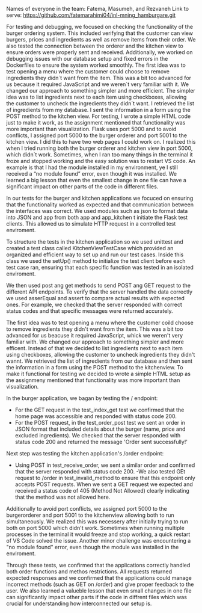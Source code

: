 Names of everyone in the team:
Fatema, Masumeh, and Rezvaneh
Link to serve:
https://github.com/fatemarahimi04/inl-mning_hamburgare.git 

For testing and debugging, we focused on checking the functionality of the burger ordering system. This included verifying that the customer can view burgers, prices and ingredients as well as remove items from their order. We also tested the connection between the orderer and the kitchen view to ensure orders were properly sent and received. Additionally, we worked on debugging issues with our database setup and fixed errors in the Dockerfiles to ensure the system worked smoothly.
The first idea was to test opening a menu where the customer could choose to remove ingredients they didn´t want from the item. This was a bit too advanced for us because it required JavaScript and we weren´t very familiar with it. We changed our approach to something simpler and more efficient. The simpler idea was to list ingredients next to each item using checkboxes, allowing the customer to uncheck the ingredients they didn´t want. I retrieved the list of ingredients from my database. I sent the information in a form using the POST method to the kitchen view. For testing, I wrote a simple HTML code just to make it work, as the assignment mentioned that functionality was more important than visualization.
Flask uses port 5000 and to avoid conflicts, I assigned port 5000 to the burger orderer and port 5001 to the kitchen view. I did this to have two web pages I could work on. I realized this when I tried running both the burger orderer and kitchen view in port 5000, which didn´t work. Sometimes, when I ran too many things in the terminal it froze and stopped working and the easy solution was to restart VS code. An example is that I had the module installed in my environment, ye I still received a “no module found” error, even though it was installed. 
We learned a big lesson that even the smallest change in one file can have a significant impact on other parts of the code in different files. 

In our tests for the burger and kitchen applications we focuced on ensuring that the functionality worked as expected and that communication between the interfaces was correct. We used modules such as json to format data into JSON and app from both app and app_kitchen t initiate the Flask test clients. This allowed us to simulate HTTP request in a controlled test enviroment. 

To structure the tests in the kitchen application so we used unittest and created a test class called KitchenViewTestCase which provided an organized and efficient way to set up and run our test cases. Inside this class we used the setUp() method to initialize the test client before each test case ran, ensuring that each specific function was tested in an isolated enviroment. 

We then used post ang get methods to send POST ang GET request to the different API endpoints. To verify that the server handled the data correctly we used asserEqual and assert to compare actual results with expected ones. For example, we checked that the server responded with correct status codes and that specific messages were returned accurately.

The first idea was to test opening a menu where the customer coild choose to remove ingredients they didn't want from the item. This was a bit too advanced for us beacuse it required JavaScript, whick we weren't very familiar with. We changed our approach to something simpler and more efficent. Instead of that we decided to list ingredients next to each item using checkboxes, allowing the customer to uncheck ingredients they didn't wannt. We retrieved the list of ingredients from our database and then sent the information in a form using the POST method to the kitchenview. To make it functional for testing we decided to wrote a simple HTML setup as the assignmeny mentioned that functionality was more important than visualization. 

In the burger application, we bagan by testing the / endpoint:
- For the GET request in the test_index_get test we confirmed that    the home page was accessible and responded with status code 200.
- For the POST request, in the test_order_post test we sent an order in JSON format that included details about the burger (name, price and excluded ingredients). We checked that the server responded with status code 200 and returned the message 'Order sent successfully!'

Next step was testing the kitchen application's /order endpoint:
- Using POST in test_receive_order, we sent a similar order and confirmed that the server responded with status code 200.
-We also tested GEt request to /order in test_invalid_method to ensure that this endpoint only accepts POST requests. When we sent a GET request we expected and received a status code of 405 (Method Not Allowed) clearly indicating that the method was not allowed here.

Additionally to avoid port conflicts, we assigned port 5000 to the burgerorderer and port 5001 to the kitchenview allowing both to run simultaneously. We realized this was necessery after initially trying to run both on port 5000 which didn't work. Sometimes when running multiple processes in the terminal it would freeze and stop working, a quick restart of VS Code solved the issue. Another minor challenge was encountering a "no module found" error, even though the module was installed in the enviroment.

 Through these tests, we confirmed that the applications correctly handled both order functions and methos restrictions. All requests returned expected responses and we confirmed that the applications could manage incorrect methods (such as GET on /order) and give proper feedback to the user. We also learned a valueble lesson that even small changes in one file can significantly impact other parts if the code in diffrent files which was crucial for understanding how interconnected our setup is.
 